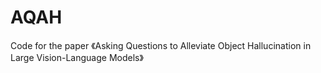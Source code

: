 # AQAH
Code for the paper 《Asking Questions to Alleviate Object Hallucination in Large Vision-Language Models》
